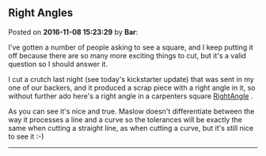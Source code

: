 ## Right Angles
Posted on **2016-11-08 15:23:29** by **Bar**:

I've gotten a number of people asking to see a square, and I keep putting it off because there are so many more exciting things to cut, but it's a valid question so I should answer it. 

I cut a crutch last night (see today's kickstarter update) that was sent in my one of our backers, and it produced a scrap piece with a right angle in it, so without further ado here's a right angle in a carpenters square  [RightAngle](//muut.com/u/maslowcnc/s2/:maslowcnc:3Orb:rightangle.jpg.jpg) .

As you can see it's nice and true. Maslow doesn't differentiate between the way it processes a line and a curve so the tolerances will be exactly the same when cutting a straight line, as when cutting a curve, but it's still nice to see it :-)

---

